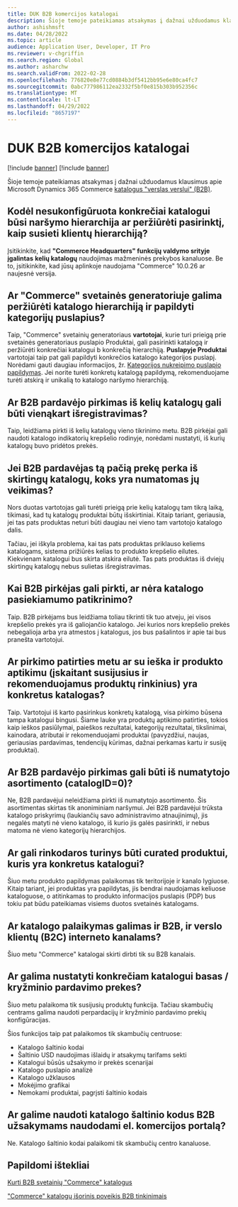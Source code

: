 ```yaml
---
title: DUK B2B komercijos katalogai
description: Šioje temoje pateikiamas atsakymas į dažnai užduodamus klausimus apie Microsoft Dynamics 365 Commerce katalogus.
author: ashishmsft
ms.date: 04/28/2022
ms.topic: article
audience: Application User, Developer, IT Pro
ms.reviewer: v-chgriffin
ms.search.region: Global
ms.author: asharchw
ms.search.validFrom: 2022-02-28
ms.openlocfilehash: 776820e8e77cd0884b3df5412bb95e6e80ca4fc7
ms.sourcegitcommit: 0abc777986112ea2332f5bf0e815b303b952356c
ms.translationtype: MT
ms.contentlocale: lt-LT
ms.lasthandoff: 04/29/2022
ms.locfileid: "8657197"
---
```

# <a name="commerce-catalogs-for-b2b-faq"></a>DUK B2B komercijos katalogai

[!include [banner](includes/banner.md)]
[!include [banner](includes/preview-banner.md)]

Šioje temoje pateikiamas atsakymas į dažnai užduodamus klausimus apie Microsoft Dynamics 365 Commerce [katalogus "verslas verslui" (B2B)](catalogs-b2b-sites.md).

## <a name="why-cant-i-configure-a-catalog-specific-navigation-hierarchy-or-see-an-option-to-associate-a-customer-hierarchy"></a>Kodėl nesukonfigūruota konkrečiai katalogui būsi naršymo hierarchija ar peržiūrėti pasirinktį, kaip susieti klientų hierarchiją?

Įsitikinkite, kad **"Commerce Headquarters" funkcijų valdymo srityje įgalintas** **kelių katalogų** naudojimas mažmeninės prekybos kanaluose. Be to, įsitikinkite, kad jūsų aplinkoje naudojama "Commerce" 10.0.26 ar naujesnė versija.

## <a name="can-i-view-the-catalog-specific-hierarchy-and-enrich-category-pages-in-commerce-site-builder"></a>Ar "Commerce" svetainės generatoriuje galima peržiūrėti katalogo hierarchiją ir papildyti kategorijų puslapius?

Taip, "Commerce" svetainių generatoriaus **vartotojai**, kurie turi prieigą prie svetainės generatoriaus puslapio Produktai, gali pasirinkti katalogą ir peržiūrėti konkrečiai katalogui b konkrečią hierarchiją. **Puslapyje Produktai** vartotojai taip pat gali papildyti konkrečios katalogo kategorijos puslapį. Norėdami gauti daugiau informacijos, žr. [Kategorijos nukreipimo puslapio papildymas](enrich-category-page.md). Jei norite turėti konkretų katalogą papildymą, rekomenduojame turėti atskirą ir unikalią to katalogo naršymo hierarchiją.

## <a name="can-a-b2b-shopper-purchase-from-multiple-catalogs-in-a-single-checkout"></a>Ar B2B pardavėjo pirkimas iš kelių katalogų gali būti vienąkart išregistravimas?

Taip, leidžiama pirkti iš kelių katalogų vieno tikrinimo metu. B2B pirkėjai gali naudoti katalogo indikatorių krepšelio rodinyje, norėdami nustatyti, iš kurių katalogų buvo pridėtos prekės.

## <a name="if-a-b2b-shopper-purchases-the-same-item-from-different-catalogs-what-is-the-expected-behavior"></a>Jei B2B pardavėjas tą pačią prekę perka iš skirtingų katalogų, koks yra numatomas jų veikimas?

Nors duotas vartotojas gali turėti prieigą prie kelių katalogų tam tikrą laiką, tikimasi, kad tų katalogų produktai būtų išskirtiniai. Kitaip tariant, geriausia, jei tas pats produktas neturi būti daugiau nei vieno tam vartotojo katalogo dalis.

Tačiau, jei iškyla problema, kai tas pats produktas priklauso keliems katalogams, sistema prižiūrės kelias to produkto krepšelio eilutes. Kiekvienam katalogui bus skirta atskira eilutė. Tas pats produktas iš dviejų skirtingų katalogų nebus sulietas išregistravimas.

## <a name="when-a-b2b-shopper-is-shopping-is-there-any-validation-for-catalog-availability"></a>Kai B2B pirkėjas gali pirkti, ar nėra katalogo pasiekiamumo patikrinimo?

Taip. B2B pirkėjams bus leidžiama toliau tikrinti tik tuo atveju, jei visos krepšelio prekės yra iš galiojančio katalogo. Jei kurios nors krepšelio prekės nebegalioja arba yra atmestos į katalogus, jos bus pašalintos ir apie tai bus pranešta vartotojui.

## <a name="during-the-shopping-experience-are-search-and-product-discovery-including-related-and-recommended-product-collections-catalog-specific"></a>Ar pirkimo patirties metu ar su ieška ir produkto aptikimu (įskaitant susijusius ir rekomenduojamus produktų rinkinius) yra konkretus katalogas?

Taip. Vartotojui iš karto pasirinkus konkretų katalogą, visa pirkimo būsena tampa katalogui bingusi. Šiame lauke yra produktų aptikimo patirties, tokios kaip ieškos pasiūlymai, paieškos rezultatai, kategorijų rezultatai, tikslinimai, kainodara, atributai ir rekomenduojami produktai (pavyzdžiui, naujas, geriausias pardavimas, tendencijų kūrimas, dažnai perkamas kartu ir susiję produktai).

## <a name="can-a-b2b-shopper-purchase-from-the-default-assortment-catalogid0"></a>Ar B2B pardavėjo pirkimas gali būti iš numatytojo asortimento (catalogID=0)?

Ne, B2B pardavėjui neleidžiama pirkti iš numatytojo asortimento. Šis asortimentas skirtas tik anoniminiam naršymui. Jei B2B pardavėjui trūksta katalogo priskyrimų (laukiančių savo administravimo atnaujinimų), jis negalės matyti nė vieno katalogo, iš kurio jis galės pasirinkti, ir nebus matoma nė vieno kategorijų hierarchijos.

## <a name="can-marketing-content-be-curated-for-a-product-that-is-specific-to-a-catalog"></a>Ar gali rinkodaros turinys būti curated produktui, kuris yra konkretus katalogui?

Šiuo metu produkto papildymas palaikomas tik teritorijoje ir kanalo lygiuose. Kitaip tariant, jei produktas yra papildytas, jis bendrai naudojamas keliuose kataloguose, o atitinkamas to produkto informacijos puslapis (PDP) bus tokiu pat būdu pateikiamas visiems duotos svetainės katalogams.

## <a name="is-catalog-support-available-for-both-b2b-and-business-to-consumer-b2c-online-channels"></a>Ar katalogo palaikymas galimas ir B2B, ir verslo klientų (B2C) interneto kanalams?

Šiuo metu "Commerce" katalogai skirti dirbti tik su B2B kanalais.

## <a name="can-we-set-up-catalog-specific-upsellcross-sell-items"></a>Ar galima nustatyti konkrečiam katalogui basas / kryžminio pardavimo prekes?

Šiuo metu palaikoma tik susijusių produktų funkcija. Tačiau skambučių centrams galima naudoti perpardacijų ir kryžminio pardavimo prekių konfigūracijas.

Šios funkcijos taip pat palaikomos tik skambučių centruose:

- Katalogo šaltinio kodai
- Šaltinio USD naudojimas išlaidų ir atsakymų tarifams sekti
- Katalogui būsūs užsakymo ir prekės scenarijai
- Katalogo puslapio analizė
- Katalogo užklausos
- Mokėjimo grafikai
- Nemokami produktai, pagrįsti šaltinio kodais

## <a name="can-we-use-catalog-source-codes-for-b2b-orders-through-the-e-commerce-portal"></a>Ar galime naudoti katalogo šaltinio kodus B2B užsakymams naudodami el. komercijos portalą?

Ne. Katalogo šaltinio kodai palaikomi tik skambučių centro kanaluose.

## <a name="additional-resources"></a>Papildomi ištekliai

[Kurti B2B svetainių "Commerce" katalogus](catalogs-b2b-sites.md)

["Commerce" katalogų išorinis poveikis B2B tinkinimais](catalogs-b2b-sites-dev.md)

